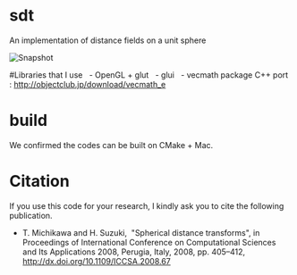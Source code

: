 # sdt
An implementation of distance fields on a unit sphere

![Snapshot](result "snapshot")

#Libraries that I use
   - OpenGL + glut
   - glui
   - vecmath package C++ port : http://objectclub.jp/download/vecmath_e 

# build 
We confirmed the codes can be built on CMake + Mac.

# Citation 
If you use this code for your research, I kindly ask you to cite the following publication. 

 - T. Michikawa and H. Suzuki,  "Spherical distance transforms", in Proceedings of International Conference on Computational Sciences and Its Applications 2008, Perugia, Italy, 2008, pp. 405–412, http://dx.doi.org/10.1109/ICCSA.2008.67

